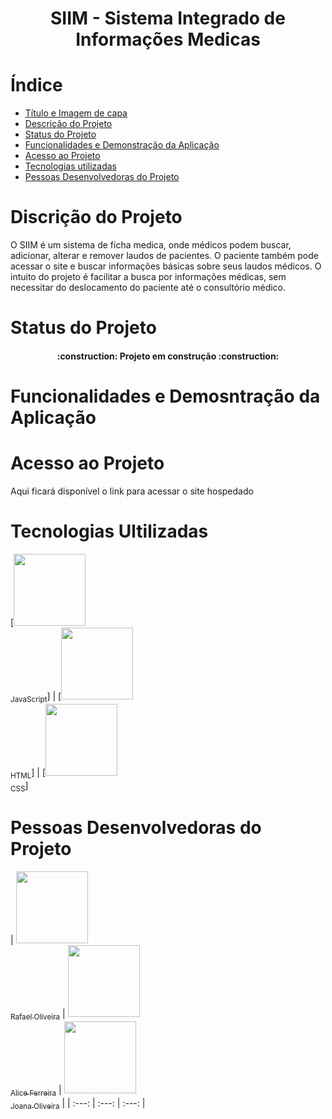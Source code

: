 # <h1 align="center"> SIIM - Sistema Integrado de Informações Medicas </h1> 

# Índice 

* [Título e Imagem de capa](#Título-e-Imagem-de-capa)
* [Descrição do Projeto](#descrição-do-projeto)
* [Status do Projeto](#status-do-Projeto)
* [Funcionalidades e Demonstração da Aplicação](#funcionalidades-e-demonstração-da-aplicação)
* [Acesso ao Projeto](#acesso-ao-projeto)
* [Tecnologias utilizadas](#tecnologias-utilizadas)
* [Pessoas Desenvolvedoras do Projeto](#pessoas-desenvolvedoras)

# Discrição do Projeto
O SIIM é um sistema de ficha medica, onde médicos podem buscar, adicionar, alterar e remover laudos de pacientes.
O paciente também pode acessar o site e buscar informações básicas sobre seus laudos médicos.
O intuito do projeto é facilitar a busca por informações médicas, sem necessitar do deslocamento do paciente até o consultório médico.

# Status do Projeto
<h4 align="center"> 
    :construction:  Projeto em construção  :construction:
</h4>

# Funcionalidades e Demosntração da Aplicação

# Acesso ao Projeto 
Aqui ficará disponível o link para acessar o site hospedado 

# Tecnologias Ultilizadas 
[<img src="![image](https://github.com/rfreir3/SIIM/assets/123081912/c0475de2-6a22-4cfb-8e50-50034dffe14c)" width=115><br><sub>JavaScript</sub>] | [<img src="![image](https://github.com/rfreir3/SIIM/assets/123081912/c3012943-a8a4-4b43-82c2-471d9d4169ec)" width=115><br><sub>HTML</sub>] | [<img src="![image](https://github.com/rfreir3/SIIM/assets/123081912/81748252-099f-47b8-8980-7faee8a9e51a)" width=115><br><sub>CSS</sub>]


# Pessoas Desenvolvedoras do Projeto

| [<img src="![Rafael Oliveira](https://github.com/rfreir3/SIIM/assets/123081912/fafea256-2b71-466d-86fb-4cd6f7690e20)
 " width=115><br><sub>Rafael Oliveira</sub>](https://github.com/rfreir3) |  [<img src=" ![Alice Ferreira](https://github.com/rfreir3/SIIM/assets/123081912/06417db5-27ea-47bf-950a-3ba3b48cffe8)
" width=115><br><sub>Alice Ferreira</sub>](https://github.com/Malicef) |  [<img src="" width=115><br><sub>Joana Oliveira</sub>](https://github.com/JoanaLOliveira) |
| :---: | :---: | :---: |


